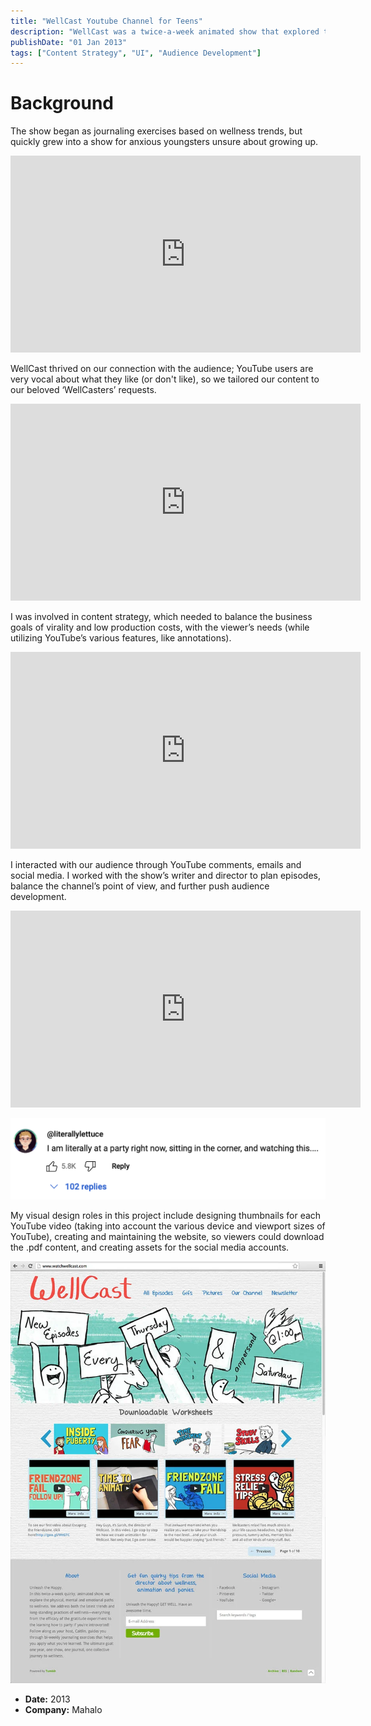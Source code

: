 ```yaml
---
title: "WellCast Youtube Channel for Teens"
description: "WellCast was a twice-a-week animated show that explored the physical, mental and emotional paths to wellness. "
publishDate: "01 Jan 2013"
tags: ["Content Strategy", "UI", "Audience Development"]
---
```


# Background
The show began as journaling exercises based on wellness trends, but quickly grew into a show for anxious youngsters unsure about growing up.

<iframe width="560" height="315" src="https://www.youtube.com/embed/1rcqwRgVvvw" title="YouTube video player" frameborder="0" allow="accelerometer; autoplay; clipboard-write; encrypted-media; gyroscope; picture-in-picture; web-share" allowfullscreen></iframe>

WellCast thrived on our connection with the audience; YouTube users are very vocal about what they like (or don't like), so we tailored our content to our beloved ‘WellCasters’ requests.

<iframe width="560" height="315" src="https://www.youtube.com/embed/aZY0A6E_t_8" title="YouTube video player" frameborder="0" allow="accelerometer; autoplay; clipboard-write; encrypted-media; gyroscope; picture-in-picture; web-share" allowfullscreen></iframe>

I was involved in content strategy, which needed to balance the business goals of virality and low production costs, with the viewer’s needs (while utilizing YouTube’s various features, like annotations).

<iframe width="560" height="315" src="https://www.youtube.com/embed/miTPjiHmDos" title="YouTube video player" frameborder="0" allow="accelerometer; autoplay; clipboard-write; encrypted-media; gyroscope; picture-in-picture; web-share" allowfullscreen></iframe>

I interacted with our audience through YouTube comments, emails and social media. I worked with the show’s writer and director to plan episodes, balance the channel’s point of view, and further push audience development.

<iframe width="560" height="315" src="https://www.youtube.com/embed/HChusFnyVzE" title="YouTube video player" frameborder="0" allow="accelerometer; autoplay; clipboard-write; encrypted-media; gyroscope; picture-in-picture; web-share" allowfullscreen></iframe>

![Screenshot of a comment that says: I'm literally at a party right now watching this!](./WC_comment.png "YouTube Comment")

My visual design roles in this project include designing thumbnails for each YouTube video (taking into account the various device and viewport sizes of YouTube), creating and maintaining the website, so viewers could download the .pdf content, and creating assets for the social media accounts.

![The tumblr page](./WC_tumblr.webp "Homepage")


- **Date:** 2013
- **Company:** Mahalo

